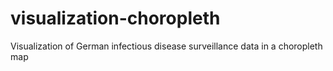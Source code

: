 # visualization-choropleth
Visualization of German infectious disease surveillance data in a choropleth map
